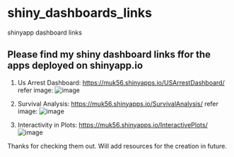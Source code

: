 # shiny_dashboards_links
shinyapp dashboard links

## Please find my shiny dashboard links ffor the apps deployed on shinyapp.io

1. Us Arrest Dashboard: https://muk56.shinyapps.io/USArrestDashboard/
   refer image: ![image](https://github.com/muk165/shiny_dashboards_links/assets/35591886/e8f9ee31-fcab-4059-9d83-4741b661fdec)

2. Survival Analysis: https://muk56.shinyapps.io/SurvivalAnalysis/
   refer image: ![image](https://github.com/muk165/shiny_dashboards_links/assets/35591886/1afe4f43-23e2-40c4-8c9a-00e14fdb0aa4)

3. Interactivity in Plots: https://muk56.shinyapps.io/InteractivePlots/
   ![image](https://github.com/muk165/shiny_dashboards_links/assets/35591886/a3929e36-0e6c-4474-a1f5-201ebfa1fe5c)

Thanks for checking them out.
Will add resources for the creation in future.
